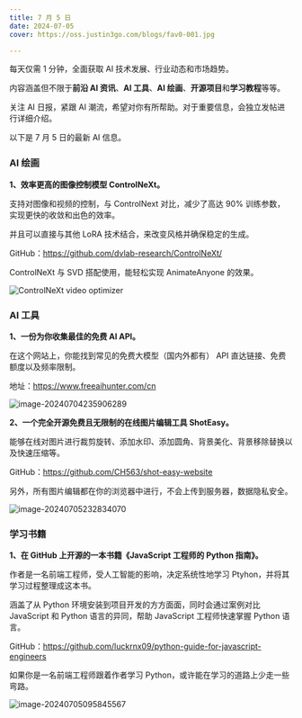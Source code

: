 ```yaml
---
title: 7 月 5 日
date: 2024-07-05
cover: https://oss.justin3go.com/blogs/fav0-001.jpg

---
```


每天仅需 1 分钟，全面获取 AI 技术发展、行业动态和市场趋势。

内容涵盖但不限于**前沿 AI 资讯**、**AI 工具**、**AI 绘画**、**开源项目**和**学习教程**等等。

关注 AI 日报，紧跟 AI 潮流，希望对你有所帮助。对于重要信息，会独立发帖进行详细介绍。

以下是 7 月 5 日的最新 AI 信息。

### AI 绘画

**1、效率更高的图像控制模型 ControlNeXt。**

支持对图像和视频的控制，与 ControlNext 对比，减少了高达 90% 训练参数，实现更快的收敛和出色的效率。

并且可以直接与其他 LoRA 技术结合，来改变风格并确保稳定的生成。

GitHub：https://github.com/dvlab-research/ControlNeXt/

ControlNeXt 与 SVD 搭配使用，能轻松实现 AnimateAnyone 的效果。

![ControlNeXt video optimizer](https://p.ipic.vip/d99qvw.gif)



### AI 工具

**1、一份为你收集最佳的免费 AI API。**

在这个网站上，你能找到常见的免费大模型（国内外都有） API 直达链接、免费额度以及频率限制。

地址：https://www.freeaihunter.com/cn

![image-20240704235906289](https://p.ipic.vip/rxmtnz.png)



**2、一个完全开源免费且无限制的在线图片编辑工具 ShotEasy。**

能够在线对图片进行裁剪旋转、添加水印、添加圆角、背景美化、背景移除替换以及快速压缩等。

GitHub：https://github.com/CH563/shot-easy-website

另外，所有图片编辑都在你的浏览器中进行，不会上传到服务器，数据隐私安全。

![image-20240705232834070](https://p.ipic.vip/mcj2qk.png)

### 学习书籍

**1、在 GitHub 上开源的一本书籍《JavaScript 工程师的 Python 指南》。**

作者是一名前端工程师，受人工智能的影响，决定系统性地学习 Ptyhon，并将其学习过程整理成这本书。

涵盖了从 Python 环境安装到项目开发的方方面面，同时会通过案例对比 JavaScript 和 Python 语言的异同，帮助 JavaScript 工程师快速掌握 Python 语言。

GitHub：https://github.com/luckrnx09/python-guide-for-javascript-engineers

如果你是一名前端工程师跟着作者学习 Python，或许能在学习的道路上少走一些弯路。

![image-20240705095845567](https://p.ipic.vip/zbvcm8.png)